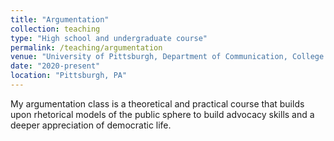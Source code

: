```yaml
---
title: "Argumentation"
collection: teaching
type: "High school and undergraduate course"
permalink: /teaching/argumentation
venue: "University of Pittsburgh, Department of Communication, College in High School"
date: "2020-present"
location: "Pittsburgh, PA"
---
```


My argumentation class is a theoretical and practical course that builds upon rhetorical models of the public sphere to build advocacy skills and a deeper appreciation of democratic life.
